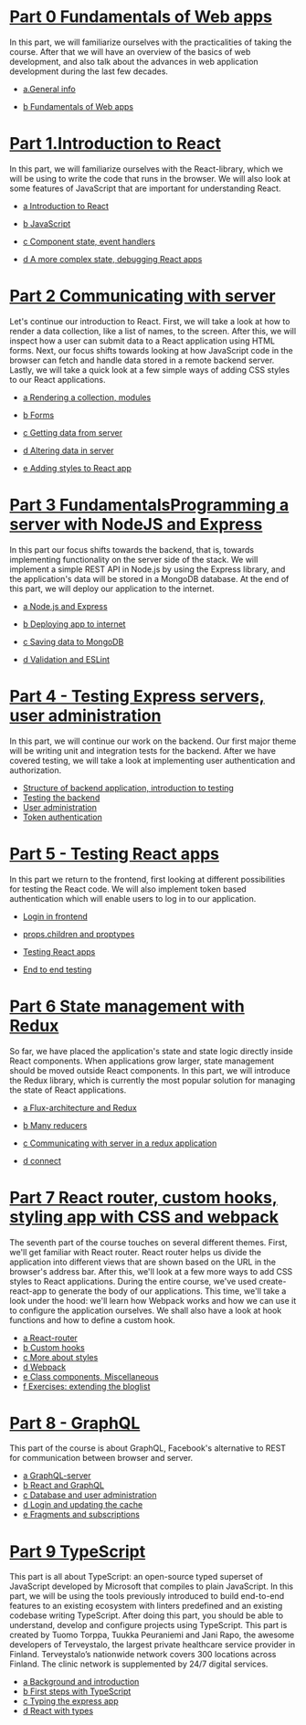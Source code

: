 # [Part 0 Fundamentals of Web apps](https://fullstackopen.com/en/part0)

In this part, we will familiarize ourselves with the practicalities of taking the course. After that we will have an overview of the basics of web development, and also talk about the advances in web application development during the last few decades.

- [a.General info](https://fullstackopen.com/en/part0/general_info)

- [b Fundamentals of Web apps](https://fullstackopen.com/en/part0)

# [Part 1.Introduction to React](https://fullstackopen.com/en/part1)

In this part, we will familiarize ourselves with the React-library, which we will be using to write the code that runs in the browser. We will also look at some features of JavaScript that are important for understanding React.

- [a Introduction to React](https://fullstackopen.com/en/part1/introduction_to_react)

- [b JavaScript](https://fullstackopen.com/en/part1/java_script)

- [c Component state, event handlers](https://fullstackopen.com/en/part1/component_state_event_handlers)

- [d A more complex state, debugging React apps](https://fullstackopen.com/en/part1/a_more_complex_state_debugging_react_apps)

# [Part 2 Communicating with server](https://fullstackopen.com/en/part2)

Let's continue our introduction to React. First, we will take a look at how to render a data collection, like a list of names, to the screen. After this, we will inspect how a user can submit data to a React application using HTML forms. Next, our focus shifts towards looking at how JavaScript code in the browser can fetch and handle data stored in a remote backend server. Lastly, we will take a quick look at a few simple ways of adding CSS styles to our React applications.

- [a Rendering a collection, modules](https://fullstackopen.com/en/part2/rendering_a_collection_modules)

- [b Forms](https://fullstackopen.com/en/part2/forms)

- [c Getting data from server](https://fullstackopen.com/en/part2/getting_data_from_server)

- [d Altering data in server](https://fullstackopen.com/en/part2/altering_data_in_server)

- [e Adding styles to React app](https://fullstackopen.com/en/part2/adding_styles_to_react_app)

# [Part 3 FundamentalsProgramming a server with NodeJS and Express](https://fullstackopen.com/en/part3)

In this part our focus shifts towards the backend, that is, towards implementing functionality on the server side of the stack. We will implement a simple REST API in Node.js by using the Express library, and the application's data will be stored in a MongoDB database. At the end of this part, we will deploy our application to the internet.

- [a Node.js and Express](https://fullstackopen.com/en/part3/node_js_and_express)
- [b Deploying app to internet](https://fullstackopen.com/en/part3/deploying_app_to_internet)
- [c Saving data to MongoDB](https://fullstackopen.com/en/part3/saving_data_to_mongo_db)

- [d Validation and ESLint](https://fullstackopen.com/en/part3/validation_and_es_lint)

# [Part 4 - Testing Express servers, user administration](https://fullstackopen.com/en/part4)

In this part, we will continue our work on the backend. Our first major theme will be writing unit and integration tests for the backend. After we have covered testing, we will take a look at implementing user authentication and authorization.

- [Structure of backend application, introduction to testing](https://fullstackopen.com/en/part4/structure_of_backend_application_introduction_to_testing)
- [Testing the backend](https://fullstackopen.com/en/part4/testing_the_backend)
- [User administration](https://fullstackopen.com/en/part4/user_administration)
- [Token authentication](https://fullstackopen.com/en/part4/token_authentication)

# [Part 5 - Testing React apps](https://fullstackopen.com/en/part5)

In this part we return to the frontend, first looking at different possibilities for testing the React code. We will also implement token based authentication which will enable users to log in to our application.

- [Login in frontend](https://fullstackopen.com/en/part5/login_in_frontend)
- [props.children and proptypes](https://fullstackopen.com/en/part5/props_children_and_proptypes)
- [Testing React apps](https://fullstackopen.com/en/part5/testing_react_apps)

- [End to end testing](https://fullstackopen.com/en/part5/end_to_end_testing)

# [Part 6 State management with Redux](https://fullstackopen.com/en/part6)

So far, we have placed the application's state and state logic directly inside React components. When applications grow larger, state management should be moved outside React components. In this part, we will introduce the Redux library, which is currently the most popular solution for managing the state of React applications.

- [a Flux-architecture and Redux](https://fullstackopen.com/en/part6/flux_architecture_and_redux)

- [b Many reducers](https://fullstackopen.com/en/part6/many_reducers)
- [c Communicating with server in a redux application](https://fullstackopen.com/en/part6/communicating_with_server_in_a_redux_application)

- [d connect](https://fullstackopen.com/en/part6/connect)

# [Part 7 React router, custom hooks, styling app with CSS and webpack](https://fullstackopen.com/en/part7)

The seventh part of the course touches on several different themes. First, we'll get familiar with React router. React router helps us divide the application into different views that are shown based on the URL in the browser's address bar. After this, we'll look at a few more ways to add CSS styles to React applications. During the entire course, we've used create-react-app to generate the body of our applications. This time, we'll take a look under the hood: we'll learn how Webpack works and how we can use it to configure the application ourselves. We shall also have a look at hook functions and how to define a custom hook.

- [a React-router](https://fullstackopen.com/en/part7/react_router)
- [b Custom hooks](https://fullstackopen.com/en/part7/custom_hooks)
- [c More about styles](https://fullstackopen.com/en/part7/more_about_styles)
- [d Webpack](https://fullstackopen.com/en/part7/webpack)
- [e Class components, Miscellaneous](https://fullstackopen.com/en/part7/class_components_miscellaneous)
- [f Exercises: extending the bloglist](https://fullstackopen.com/en/part7/exercises_extending_the_bloglist)

# [Part 8 - GraphQL](https://fullstackopen.com/en/part8)

This part of the course is about GraphQL, Facebook's alternative to REST for communication between browser and server.

- [a GraphQL-server](https://fullstackopen.com/en/part8/graph_ql_server)
- [b React and GraphQL](https://fullstackopen.com/en/part8/react_and_graph_ql)
- [c Database and user administration](https://fullstackopen.com/en/part8/database_and_user_administration)
- [d Login and updating the cache](https://fullstackopen.com/en/part8/login_and_updating_the_cache)
- [e Fragments and subscriptions](https://fullstackopen.com/en/part8/fragments_and_subscriptions)

# [Part 9 TypeScript](https://fullstackopen.com/en/part9)

This part is all about TypeScript: an open-source typed superset of JavaScript developed by Microsoft that compiles to plain JavaScript.
In this part, we will be using the tools previously introduced to build end-to-end features to an existing ecosystem with linters predefined and an existing codebase writing TypeScript. After doing this part, you should be able to understand, develop and configure projects using TypeScript.
This part is created by Tuomo Torppa, Tuukka Peuraniemi and Jani Rapo, the awesome developers of Terveystalo, the largest private healthcare service provider in Finland. Terveystalo’s nationwide network covers 300 locations across Finland. The clinic network is supplemented by 24/7 digital services.

- [a Background and introduction](https://fullstackopen.com/en/part9/background_and_introduction)
- [b First steps with TypeScript](https://fullstackopen.com/en/part9/first_steps_with_type_script)
- [c Typing the express app](https://fullstackopen.com/en/part9/typing_the_express_app)
- [d React with types](https://fullstackopen.com/en/part9/react_with_types)
